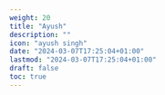 ```yaml
---
weight: 20
title: "Ayush"
description: ""
icon: "ayush singh"
date: "2024-03-07T17:25:04+01:00"
lastmod: "2024-03-07T17:25:04+01:00"
draft: false
toc: true
---
```

